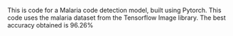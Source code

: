 This is code for a Malaria code detection model, built using Pytorch. This code uses the malaria dataset from the Tensorflow Image library. The best accuracy obtained is 96.26%